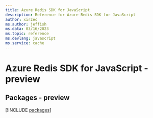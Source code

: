 ```yaml
---
title: Azure Redis SDK for JavaScript
description: Reference for Azure Redis SDK for JavaScript
author: xirzec
ms.author: jeffish
ms.data: 03/16/2023
ms.topic: reference
ms.devlang: javascript
ms.service: cache
---
```

# Azure Redis SDK for JavaScript - preview
## Packages - preview
[!INCLUDE [packages](redis-index.md)]